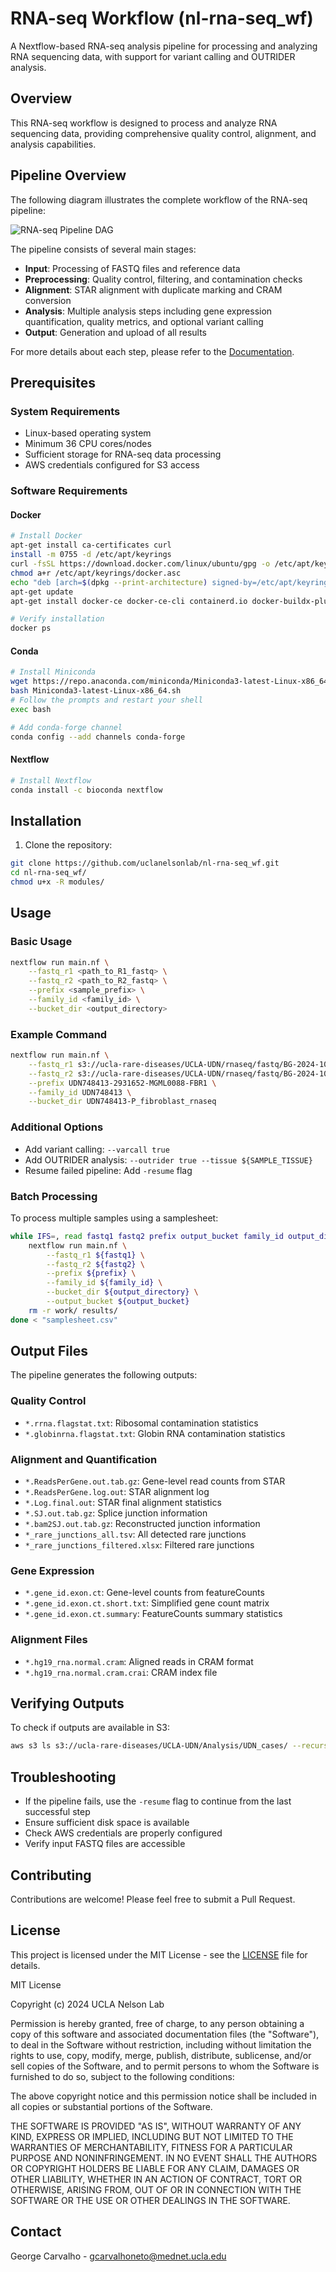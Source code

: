# RNA-seq Workflow (nl-rna-seq_wf)

A Nextflow-based RNA-seq analysis pipeline for processing and analyzing RNA sequencing data, with support for variant calling and OUTRIDER analysis.

## Overview

This RNA-seq workflow is designed to process and analyze RNA sequencing data, providing comprehensive quality control, alignment, and analysis capabilities.

## Pipeline Overview

The following diagram illustrates the complete workflow of the RNA-seq pipeline:

![RNA-seq Pipeline DAG](pipeline_dag.svg)

The pipeline consists of several main stages:
- **Input**: Processing of FASTQ files and reference data
- **Preprocessing**: Quality control, filtering, and contamination checks
- **Alignment**: STAR alignment with duplicate marking and CRAM conversion
- **Analysis**: Multiple analysis steps including gene expression quantification, quality metrics, and optional variant calling
- **Output**: Generation and upload of all results

For more details about each step, please refer to the [Documentation](docs/).

## Prerequisites

### System Requirements
- Linux-based operating system
- Minimum 36 CPU cores/nodes
- Sufficient storage for RNA-seq data processing
- AWS credentials configured for S3 access

### Software Requirements

#### Docker
```bash
# Install Docker
apt-get install ca-certificates curl
install -m 0755 -d /etc/apt/keyrings
curl -fsSL https://download.docker.com/linux/ubuntu/gpg -o /etc/apt/keyrings/docker.asc
chmod a+r /etc/apt/keyrings/docker.asc
echo "deb [arch=$(dpkg --print-architecture) signed-by=/etc/apt/keyrings/docker.asc] https://download.docker.com/linux/ubuntu $(. /etc/os-release && echo "$VERSION_CODENAME") stable" | tee /etc/apt/sources.list.d/docker.list > /dev/null
apt-get update
apt-get install docker-ce docker-ce-cli containerd.io docker-buildx-plugin docker-compose-plugin

# Verify installation
docker ps
```

#### Conda
```bash
# Install Miniconda
wget https://repo.anaconda.com/miniconda/Miniconda3-latest-Linux-x86_64.sh
bash Miniconda3-latest-Linux-x86_64.sh
# Follow the prompts and restart your shell
exec bash

# Add conda-forge channel
conda config --add channels conda-forge
```

#### Nextflow
```bash
# Install Nextflow
conda install -c bioconda nextflow
```

## Installation

1. Clone the repository:
```bash
git clone https://github.com/uclanelsonlab/nl-rna-seq_wf.git
cd nl-rna-seq_wf/
chmod u+x -R modules/
```

## Usage

### Basic Usage
```bash
nextflow run main.nf \
    --fastq_r1 <path_to_R1_fastq> \
    --fastq_r2 <path_to_R2_fastq> \
    --prefix <sample_prefix> \
    --family_id <family_id> \
    --bucket_dir <output_directory>
```

### Example Command
```bash
nextflow run main.nf \
    --fastq_r1 s3://ucla-rare-diseases/UCLA-UDN/rnaseq/fastq/BG-2024-10-15/UDN748413-2931652-MGML0088-FBR1-R1_001.fastq.gz \
    --fastq_r2 s3://ucla-rare-diseases/UCLA-UDN/rnaseq/fastq/BG-2024-10-15/UDN748413-2931652-MGML0088-FBR1-R2_001.fastq.gz \
    --prefix UDN748413-2931652-MGML0088-FBR1 \
    --family_id UDN748413 \
    --bucket_dir UDN748413-P_fibroblast_rnaseq
```

### Additional Options
- Add variant calling: `--varcall true`
- Add OUTRIDER analysis: `--outrider true --tissue ${SAMPLE_TISSUE}`
- Resume failed pipeline: Add `-resume` flag

### Batch Processing
To process multiple samples using a samplesheet:
```bash
while IFS=, read fastq1 fastq2 prefix output_bucket family_id output_directory; do
    nextflow run main.nf \
        --fastq_r1 ${fastq1} \
        --fastq_r2 ${fastq2} \
        --prefix ${prefix} \
        --family_id ${family_id} \
        --bucket_dir ${output_directory} \
        --output_bucket ${output_bucket}
    rm -r work/ results/
done < "samplesheet.csv"
```

## Output Files

The pipeline generates the following outputs:

### Quality Control
- `*.rrna.flagstat.txt`: Ribosomal contamination statistics
- `*.globinrna.flagstat.txt`: Globin RNA contamination statistics

### Alignment and Quantification
- `*.ReadsPerGene.out.tab.gz`: Gene-level read counts from STAR
- `*.ReadsPerGene.log.out`: STAR alignment log
- `*.Log.final.out`: STAR final alignment statistics
- `*.SJ.out.tab.gz`: Splice junction information
- `*.bam2SJ.out.tab.gz`: Reconstructed junction information
- `*_rare_junctions_all.tsv`: All detected rare junctions
- `*_rare_junctions_filtered.xlsx`: Filtered rare junctions

### Gene Expression
- `*.gene_id.exon.ct`: Gene-level counts from featureCounts
- `*.gene_id.exon.ct.short.txt`: Simplified gene count matrix
- `*.gene_id.exon.ct.summary`: FeatureCounts summary statistics

### Alignment Files
- `*.hg19_rna.normal.cram`: Aligned reads in CRAM format
- `*.hg19_rna.normal.cram.crai`: CRAM index file

## Verifying Outputs

To check if outputs are available in S3:
```bash
aws s3 ls s3://ucla-rare-diseases/UCLA-UDN/Analysis/UDN_cases/ --recursive | grep <your_sample_id>
```

## Troubleshooting

- If the pipeline fails, use the `-resume` flag to continue from the last successful step
- Ensure sufficient disk space is available
- Check AWS credentials are properly configured
- Verify input FASTQ files are accessible

## Contributing

Contributions are welcome! Please feel free to submit a Pull Request.

## License

This project is licensed under the MIT License - see the [LICENSE](LICENSE) file for details.

MIT License

Copyright (c) 2024 UCLA Nelson Lab

Permission is hereby granted, free of charge, to any person obtaining a copy
of this software and associated documentation files (the "Software"), to deal
in the Software without restriction, including without limitation the rights
to use, copy, modify, merge, publish, distribute, sublicense, and/or sell
copies of the Software, and to permit persons to whom the Software is
furnished to do so, subject to the following conditions:

The above copyright notice and this permission notice shall be included in all
copies or substantial portions of the Software.

THE SOFTWARE IS PROVIDED "AS IS", WITHOUT WARRANTY OF ANY KIND, EXPRESS OR
IMPLIED, INCLUDING BUT NOT LIMITED TO THE WARRANTIES OF MERCHANTABILITY,
FITNESS FOR A PARTICULAR PURPOSE AND NONINFRINGEMENT. IN NO EVENT SHALL THE
AUTHORS OR COPYRIGHT HOLDERS BE LIABLE FOR ANY CLAIM, DAMAGES OR OTHER
LIABILITY, WHETHER IN AN ACTION OF CONTRACT, TORT OR OTHERWISE, ARISING FROM,
OUT OF OR IN CONNECTION WITH THE SOFTWARE OR THE USE OR OTHER DEALINGS IN THE
SOFTWARE.

## Contact

George Carvalho - gcarvalhoneto@mednet.ucla.edu
